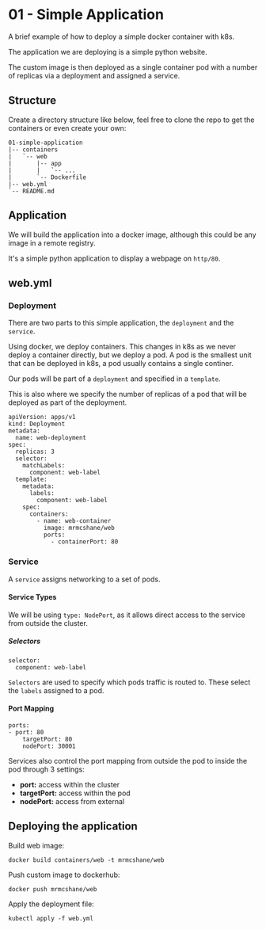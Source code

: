 # 01 - Simple Application

A brief example of how to deploy a simple docker container with k8s.

The application we are deploying is a simple python website.

The custom image is then deployed as a single container pod with a number of replicas via a deployment and assigned a service.

## Structure

Create a directory structure like below, feel free to clone the repo to get the containers or even create your own:
```
01-simple-application
|-- containers
|   `-- web
|       |-- app
|       |   `-- ...
|       `-- Dockerfile
|-- web.yml
`-- README.md
```

## Application

We will build the application into a docker image, although this could be any image in a remote registry.

It's a simple python application to display a webpage on `http/80`.


## web.yml

### Deployment

There are two parts to this simple application, the `deployment` and the `service`.

Using docker, we deploy containers. This changes in k8s as we never deploy a container directly, but we deploy a pod. A pod is the smallest unit that can be deployed in k8s, a pod usually contains a single continer.

Our pods will be part of a `deployment` and specified in a `template`.

This is also where we specify the number of replicas of a pod that will be deployed as part of the deployment.

```
apiVersion: apps/v1
kind: Deployment
metadata:
  name: web-deployment
spec:
  replicas: 3
  selector:
    matchLabels:
      component: web-label
  template:
    metadata:
      labels:
        component: web-label
    spec:
      containers:
        - name: web-container
          image: mrmcshane/web
          ports:
            - containerPort: 80
```


### Service

A `service` assigns networking to a set of pods.

#### Service Types

We will be using `type: NodePort`, as it allows direct access to the service from outside the cluster.

##### Selectors

```
selector:
  component: web-label
```

`Selectors` are used to specify which pods traffic is routed to. These select the `labels` assigned to a pod.

#### Port Mapping

```
ports:
- port: 80
    targetPort: 80
    nodePort: 30001
```
Services also control the port mapping from outside the pod to inside the pod through 3 settings:

- **port:** access within the cluster
- **targetPort:** access within the pod
- **nodePort:** access from external


## Deploying the application

Build web image:
```
docker build containers/web -t mrmcshane/web
```

Push custom image to dockerhub:
```
docker push mrmcshane/web
```

Apply the deployment file:
```
kubectl apply -f web.yml
```

